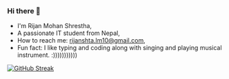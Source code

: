 ### Hi there 👋

- I'm Rijan Mohan Shrestha,
- A passionate IT student from Nepal,
- How to reach me: rijanshta.lm10@gmail.com,
- Fun fact: I like typing and coding along with singing and playing musical instrument. :)))))))))))

[![GitHub Streak](https://streak-stats.demolab.com?user=tofu-10&theme=rust-ferris-light&border_radius=16&short_numbers=true)](https://git.io/streak-stats)
